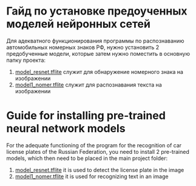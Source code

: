 <H1><b>Гайд по установке предоученных моделей нейронных сетей</b></H1>
Для адекватного функционирования программы по распознаванию автомобильных номерных знаков РФ, нужно установить 2 предобученные модели, которые затем нужно поместить в основную папку проекта:<br>
<ol>
  <li> <a href="https://disk.yandex.ru/d/QavLH1pvpRhLOA">model_resnet.tflite</a> служит для обнаружение номерного знака на изображении<br></li>
  <li><a href="https://disk.yandex.ru/d/18l7LbNQMHCX3Q">model1_nomer.tflite</a> служит для распознавания текста на изображении</li>
</ol>

<H1><b>Guide for installing pre-trained neural network models</b></H1>
For the adequate functioning of the program for the recognition of car license plates of the Russian Federation, you need to install 2 pre-trained models, which then need to be placed in the main project folder:<br>
<ol>
  <li> <a href="https://disk.yandex.ru/d/QavLH1pvpRhLOA">model_resnet.tflite</a> it is used to detect the license plate in the image<br></li>
  <li><a href="https://disk.yandex.ru/d/18l7LbNQMHCX3Q">model1_nomer.tflite</a> it is used for recognizing text in an image</li>
</ol>
